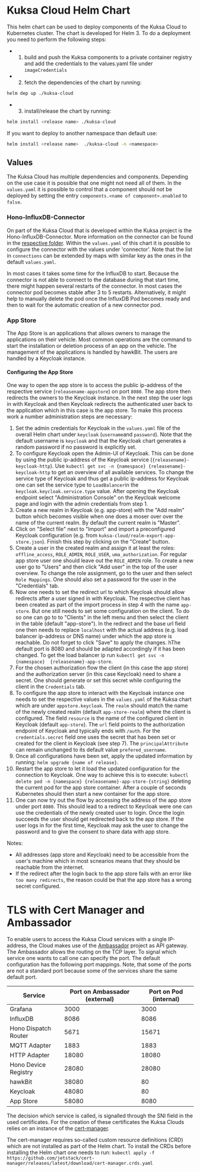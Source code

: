 # Kuksa Cloud Helm Chart
This helm chart can be used to deploy components of the Kuksa Cloud to Kubernetes cluster. The chart is developed for Helm 3. To do a deployment you need to perform the following steps:
- 1. build and push the Kuksa components to a private container registry and add the credentials to the values.yaml file under `imageCredentials`
- 2. fetch the dependencies of the chart by running: 

```bash
helm dep up ./kuksa-cloud
```
- 3. install/release the chart by running:
```bash
helm install <release name> ./kuksa-cloud
```
If you want to deploy to another namespace than default use:
```bash 
helm install <release name>  ./kuksa-cloud -n <namespace>
```

## Values
The Kuksa Cloud has multiple dependencies and components. Depending on the use case it is possible that one might not need all of them. In the `values.yaml` it is possible to control that a component should not be deployed by setting the entry `components.<name of component>.enabled` to `false`. 

### Hono-InfluxDB-Connector
On part of the Kuksa Cloud that is developed within the Kuksa project is the Hono-InfluxDB-Connector. More information on the connector can be found in the [respective folder](../../utils/hono-influxdb-connector/README.md). Within the `values.yaml` of this chart it is possible to configure the connector with the values under 'connector'. Note that the list in `connections` can be extended by maps with similar key as the ones in the default `values.yaml`.

In most cases it takes some time for the InfluxDB to start. Because the connector is not able to connect to the database during that start time, there might happen several restarts of the connector. In most cases the connector pod becomes stable after 3 to 5 restarts. Alternatively, it might help to manually delete the pod once the InfluxDB Pod becomes ready and then to wait for the automatic creation of a new connector pod. 

### App Store
The App Store is an applications that allows owners to manage the applications on their vehicle. Most common operations are the command to start the installation or deletion process of an app on the vehicle. The  management of the applications is handled by hawkBit. The users are handled by a Keycloak instance. 

#### Configuring the App Store
One way to open the app store is to access the public ip-address of the respective service (`releasename-appstore`) on port `8080`. The app store then redirects the owners to the Keycloak instance. In the next step the user logs in with Keycloak and then Keycloak redirects the authenticated user back to the application which in this case is the app store. To make this process work a number administration steps are necessary:

1. Set the admin credentials for Keycloak in the `values.yaml` file of the overall Helm chart under `keycloak` (`username`and `password`). Note that the default username is `keycloak` and that the Keycloak chart generates a random password if no password is explicitly set.
2. To configure Keycloak open the Admin-UI of Keycloak. This can be done by using the public ip-address of the Keycloak service (`{releasename}-keycloak-http`). Use 
```kubectl get svc -n {namespace} {releasename}-keycloak-http``` 
to get an overview of all available services. To change the service type of Keycloak and thus get a public ip-address for Keycloak one can set the service type to `LoadBalancer`in the `keycloak.keycloak.service.type` value. After opening the Keycloak endpoint select "Administration Console" on the Keycloak welcome page and login with the admin credentials from step 1.
3. Create a new realm in Keycloak (e.g. app-store) with the "Add realm" button which becomes visible when one does a moser over over the name of the current realm. By default the current realm is "Master".
4. Click on "Select file" next to "Import" and import a preconfigured Keycloak configuration (e.g. from `kuksa-cloud/realm-export-app-store.json`). Finish this step by clicking on the "Create" button.
5. Create a user in the created realm and assign it at least the roles: `offline_access`, `ROLE_ADMIN`, `ROLE_USER`, `uma_authorization`. For regular app store user one should leave out the `ROLE_ADMIN` role. To create a new user go to "Users" and then click "Add user" in the top of the user overview. To change the role assignment, go to the user and then select `Role Mappings`. One should also set a password for the user in the "Credentials" tab.
6. Now one needs to set the redirect url to which Keycloak should allow redirects after a user signed in with Keycloak. The respective client has been created as part of the import process in step 4 with the name `app-store`. But one still needs to set some configuration on the client. To do so one can go to to "Clients" in the left menu and then select the client in the table (default "app-store"). In the redirect and the base url field one then needs to replace `localhost` with the actual address (e.g. load balancer ip-address or DNS name) under which the app store is reachable. Do not forget to click "Save" to apply the changes. hThe default port is 8080 and should be adapted accordingly if it has been changed. To get the load balancer ip run `kubectl get svc -n {namespace}  {releasename}-app-store`.
7. For the chosen authorization flow the client (in this case the app store) and the authorization server (in this case Keycloak) need to share a secret. One should generate or set this secret while configuring the client in the `Credentials` tab. 
8. To configure the app store to interact with the Keycloak instance one needs to set the respective values in the `values.yaml`  of the Kuksa chart which are under `appstore.keycloak`. The `realm` should match the name of the newly created realm (default `app-store-realm`) where the client is configured. The field `resource` is the name of the configured client in Keycloak (default `app-store`). The `url` field points to the authorization endpoint of Keycloak and typically ends with `/auth`. For the `credentials.secret` field one uses the secret that has been set or created for the client in Keycloak (see step 7). The `principalAttribute` can remain unchanged to its default value `prefered_username`.
9. Once all configurations have been set, apply the updated information by running: 
```helm upgrade {name of release}```.
10. Restart the app store to let it load the updated configuration for the connection to Keycloak. One way to achieve this is to execute: `kubectl delete pod -n {namespace} {releasename}-app-store-{string}` deleting the current pod for the app store container. After a couple of seconds Kubernetes should then start a new container for the app store.
11. One can now try out the flow by accessing the address of the app store under port `8080`. This should lead to a redirect to Keycloak were one can use the credentials of the newly created user to login. Once the login succeeds the user should get redirected back to the app store. If the user logs in for the first time, Keycloak may ask the user to change the password and to give the consent to share data with app store.

Notes:
- All addresses (app store and Keycloak) need to be accessible from the user's machine which in most scnearios means that they should be reachable from the internet.
- If the redirect after the login back to the app store fails with an error like `too many redirects`, the reason could be that the app store has a wrong secret configured. 

# TLS with Cert Manager and Ambassador
To enable users to access the Kuksa Cloud services with a single IP-address, the Cloud makes use of the [Ambassador](https://www.getambassador.io) project as API gateway. 
The Ambassador allows the routing on the TCP layer. To signal which service one wants to call one can specify the port. The default configuration has the following port mappings. Note, that some of the ports are not a standard port because some of the services share the same default port. 


| Service               | Port on Ambassador (external)  | Port on Pod (internal) |
|-----------------------|-------|-------|
| Grafana | 3000  | 3000 |
| InfluxDB | 8086  | 8086 |
| Hono Dispatch Router | 5671 | 15671 |
| MQTT Adapter | 1883 | 1883 |
| HTTP Adapter | 18080 | 18080 |
| Hono Device Registry | 28080 | 28080 |
| hawkBit | 38080 | 80 |
| Keycloak | 48080 | 80 |
| App Store | 58080 | 8080 |





The decision which service is called, is signalled through the SNI field in the used certificates. 
For the creation of these certificates the Kuksa Clouds relies on an instance of the [cert-manager](https://cert-manager.io). 

The cert-manager requires so-called custom resource definitions (CRD) which are not installed as part of the Helm chart. To install the CRDs before installing the Helm chart one needs to run: `kubectl apply -f https://github.com/jetstack/cert-manager/releases/latest/download/cert-manager.crds.yaml`

